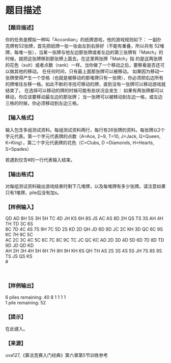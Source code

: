 # 题目描述


<h3>
【题目描述】
</h3>
<p>
你的任务是模拟一种叫「Accordian」的纸牌游戏，他的游戏规则如下： 一副扑克牌有52张牌，首先把纸牌一张一张由左到右排好（不能有重叠，所以共有 52堆牌，每堆一张），当某一张牌与他左边那张牌或者左边的第三张牌有「Match」的时候，就把这张牌移到那张牌上面去。在这里两张牌「Match」指 的是这两张牌的花色（suit）或者点数（rank）一样。当你做了一个移动之后，要察看是否还可以做其他的移动。 在任何时间，只有最上面那张牌可以被移动。 如果因为移动一张牌使得产生一个空格（也就是被移动的那堆牌只有一张牌），你必须把右边所有的牌堆往左移一格。如此不断的寻找可移动的牌，直到没有一张牌可以移动游戏就结束了。 在选择可以移动的牌的时候可能有些状况会发生： 如果有两张牌都可以移动，你应该要移动最左边的那张牌； 当一张牌可以被移动到左边一格，或左边三格的时候，你必须移动到左边三格。
</p>
<h3>
【输入格式】
</h3>
<p>
输入包含多组测试资料。每组测试资料两行，每行有26张牌的资料。每张牌以2个 字元代表。第一个字元代表牌的点数（A=Ace, 2~9, T=10, J=Jack, Q=Queen, K=King），第二个字元代表牌的花色（C=Clubs, D =Diamonds, H=Hearts, S=Spades）
</p>
<p>
若遇到仅含#的一行代表输入结束。
</p>
<h3>
【输出格式】
</h3>
<p>
对每组测试资料输出游戏结束时剩下几堆牌，以及每堆牌有多少张牌。请注意如果只有1堆牌，pile后没有加s。
</p>
<h3>
【样例输入】
</h3>
QD AD 8H 5S 3H 5H TC 4D JH KS 6H 8S JS AC AS 8D 2H QS TS 3S AH 4H TH TD 3C 6S <br/>
8C 7D 4C 4S 7S 9H 7C 5D 2S KD 2D QH JD 6D 9D JC 2C KH 3D QC 6C 9S KC 7H 9C 5C <br/>
AC 2C 3C 4C 5C 6C 7C 8C 9C TC JC QC KC AD 2D 3D 4D 5D 6D 7D 8D TD 9D JD QD KD <br/>
AH 2H 3H 4H 5H 6H 7H 8H 9H KH 6S QH TH AS 2S 3S 4S 5S JH 7S 8S 9S TS JS QS KS <br/>
#
<p>
<br/>
</p>
<h3>
【样例输出】
</h3>
6 piles remaining: 40 8 1 1 1 1 <br/>
1 pile remaining: 52 <br/>
<h3>
【提示】
</h3>
<p>
在此键入。
</p>
<h3>
【来源】
</h3>
<p>
uva127,《算法竞赛入门经典》第六章第5节训练参考
</p>
